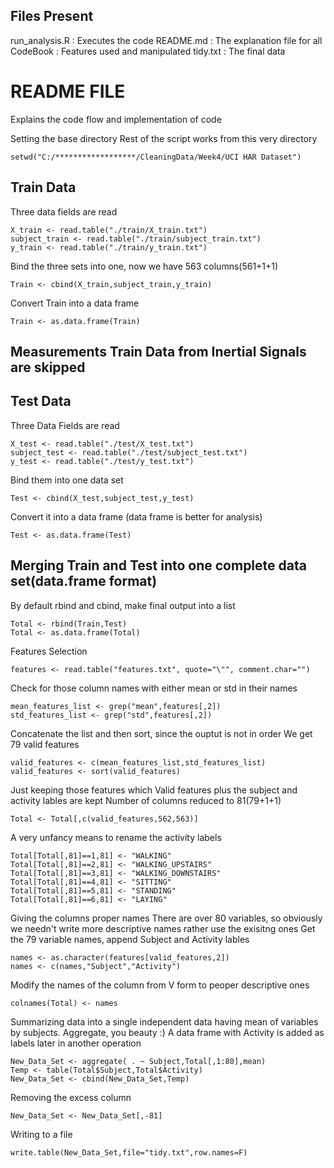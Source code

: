 

## Files Present

run_analysis.R : Executes the code
README.md : The explanation file for all 
CodeBook : Features used and manipulated
tidy.txt : The final data


# README FILE

Explains the code flow and implementation of code

Setting the base directory
Rest of the script works from this very directory 

```{r cars}
setwd("C:/******************/CleaningData/Week4/UCI HAR Dataset")
```

## Train Data
Three data fields are read

```{r pressure, echo=FALSE}
X_train <- read.table("./train/X_train.txt")
subject_train <- read.table("./train/subject_train.txt")
y_train <- read.table("./train/y_train.txt")
```

Bind the three sets into one, now we have 563 columns(561+1+1)

```{r}
Train <- cbind(X_train,subject_train,y_train)
```

Convert Train into a data frame

```{r}
Train <- as.data.frame(Train)
```

## Measurements Train Data from Inertial Signals are skipped

## Test Data
Three Data Fields are read

```{r}
X_test <- read.table("./test/X_test.txt")
subject_test <- read.table("./test/subject_test.txt")
y_test <- read.table("./test/y_test.txt")
```

Bind them into one data set

```{r}
Test <- cbind(X_test,subject_test,y_test)
```

Convert it into a data frame (data frame is better for analysis)

```{r}
Test <- as.data.frame(Test)
```

## Merging Train and Test into one complete data set(data.frame format)
By default rbind and cbind, make final output into a list

```{r}
Total <- rbind(Train,Test)
Total <- as.data.frame(Total)
```


Features Selection

```{r}
features <- read.table("features.txt", quote="\"", comment.char="")
```

Check for those column names with either mean or std in their names

```{r}
mean_features_list <- grep("mean",features[,2])
std_features_list <- grep("std",features[,2])
```

Concatenate the list and then sort, since the ouptut is not in order
We get 79  valid features

```{r}
valid_features <- c(mean_features_list,std_features_list)
valid_features <- sort(valid_features)
```
Just keeping those features which 
Valid features plus the subject and activity lables are kept
Number of columns reduced to 81(79+1+1)

```{r}
Total <- Total[,c(valid_features,562,563)]
```




A very unfancy means to rename the activity labels

```{r}
Total[Total[,81]==1,81] <- "WALKING"
Total[Total[,81]==2,81] <- "WALKING_UPSTAIRS"
Total[Total[,81]==3,81] <- "WALKING_DOWNSTAIRS"
Total[Total[,81]==4,81] <- "SITTING"
Total[Total[,81]==5,81] <- "STANDING"
Total[Total[,81]==6,81] <- "LAYING"
```



Giving the columns proper names
There are over 80 variables, so obviously we needn't write more descriptive names rather use the exisitng ones
Get the 79 variable names, append Subject and Activity lables

```{r}
names <- as.character(features[valid_features,2])
names <- c(names,"Subject","Activity")
```

Modify the names of the column from V form to peoper descriptive ones

```{r}
colnames(Total) <- names
```



Summarizing data into a single independent data having mean of variables by subjects. 
Aggregate, you beauty :) 
A data frame with 
Activity is added as labels later in another operation

```{r}
New_Data_Set <- aggregate( . ~ Subject,Total[,1:80],mean)
Temp <- table(Total$Subject,Total$Activity)
New_Data_Set <- cbind(New_Data_Set,Temp)
```

Removing the excess column

```{r}
New_Data_Set <- New_Data_Set[,-81]
```

Writing to a file

```{r}
write.table(New_Data_Set,file="tidy.txt",row.names=F)
```


